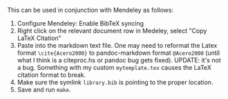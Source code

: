 This can be used in conjunction with Mendeley as follows:

1. Configure Mendeley: Enable BibTeX syncing
2. Right click on the relevant document row in Medeley, select "Copy LaTeX Citation"
3. Paste into the markdown text file. One may need to reformat the Latex format `\cite{Acero2000}` to pandoc-markdown format `@Acero2000` (until what I think is a citeproc.hs or pandoc bug gets fixed). UPDATE: it's not a bug. Something with my custom `mytemplate.tex` causes the LaTeX citation format to break.
4. Make sure the symlink `library.bib` is pointing to the proper location.
5. Save and run `make`.
